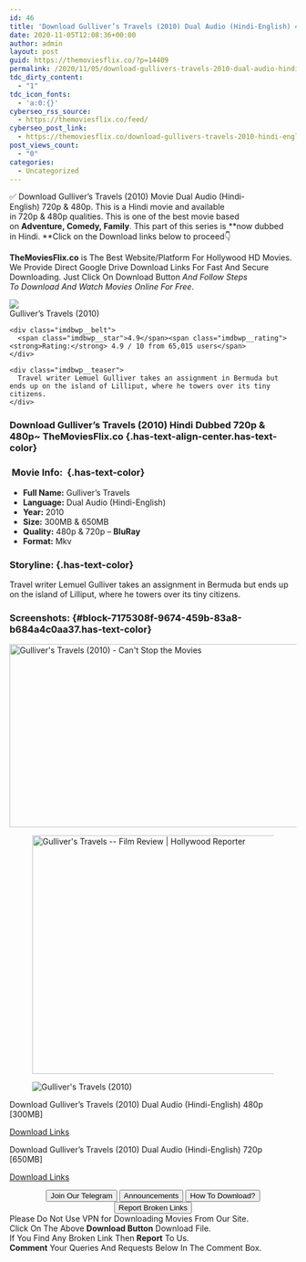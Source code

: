 ```yaml
---
id: 46
title: 'Download Gulliver’s Travels (2010) Dual Audio (Hindi-English) 480p [300MB] || 720p [650MB]'
date: 2020-11-05T12:08:36+00:00
author: admin
layout: post
guid: https://themoviesflix.co/?p=14409
permalink: /2020/11/05/download-gullivers-travels-2010-dual-audio-hindi-english-480p-300mb-720p-650mb/
tdc_dirty_content:
  - "1"
tdc_icon_fonts:
  - 'a:0:{}'
cyberseo_rss_source:
  - https://themoviesflix.co/feed/
cyberseo_post_link:
  - https://themoviesflix.co/download-gullivers-travels-2010-hindi-english-480p-720p/
post_views_count:
  - "0"
categories:
  - Uncategorized
---
```

✅ Download Gulliver’s Travels (2010)&nbsp;Movie&nbsp;Dual Audio (Hindi-English)&nbsp;720p&nbsp;&&nbsp;480p. This is a Hindi movie and available in&nbsp;720p&nbsp;&&nbsp;480p&nbsp;qualities. This is one of the best movie based on&nbsp;**Adventure,&nbsp;Comedy,&nbsp;Family**. This part of this series is&nbsp;**now dubbed in&nbsp;Hindi.&nbsp;**Click on the Download links below to proceed👇

**TheMoviesFlix.co**&nbsp;is The Best Website/Platform For Hollywood HD Movies. We Provide Direct Google Drive Download Links For Fast And Secure Downloading. Just Click On Download Button&nbsp;_And Follow Steps To&nbsp;Download And Watch Movies Online For Free_.

<div class="imdbwp imdbwp--movie dark">
  <div class="imdbwp__thumb">
    <a class="imdbwp__link" target="_blank" title="Gulliver's Travels" href="https://www.imdb.com/title/tt1320261/" rel="nofollow noopener noreferrer"><img class="imdbwp__img" src="https://m.media-amazon.com/images/M/MV5BMTU0NTUwOTM3Nl5BMl5BanBnXkFtZTcwMDA3NjIwNA@@._V1_SX300.jpg" /></a>
  </div>
  
  <div class="imdbwp__content">
    <div class="imdbwp__header">
      <span class="imdbwp__title">Gulliver&#8217;s Travels</span> (2010)
    </div>
    
    <div class="imdbwp__belt">
      <span class="imdbwp__star">4.9</span><span class="imdbwp__rating"><strong>Rating:</strong> 4.9 / 10 from 65,015 users</span>
    </div>
    
    <div class="imdbwp__teaser">
      Travel writer Lemuel Gulliver takes an assignment in Bermuda but ends up on the island of Lilliput, where he towers over its tiny citizens.
    </div>
  </div>
</div>

### Download Gulliver’s Travels (2010) Hindi Dubbed 720p & 480p~ TheMoviesFlix.co {.has-text-align-center.has-text-color}

### &nbsp;Movie Info:&nbsp; {.has-text-color}

  * **Full Name:** Gulliver’s Travels
  * **Language:**&nbsp;Dual Audio (Hindi-English)
  * **Year:**&nbsp;2010
  * **Size:**&nbsp;300MB & 650MB
  * **Quality:**&nbsp;480p & 720p –&nbsp;**BluRay**
  * **Format:**&nbsp;Mkv

### Storyline: {.has-text-color}

Travel writer Lemuel Gulliver takes an assignment in Bermuda but ends up on the island of Lilliput, where he towers over its tiny citizens.

### Screenshots: {#block-7175308f-9674-459b-83a8-b684a4c0aa37.has-text-color}<figure class="wp-block-image is-resized">

<img loading="lazy" src="https://lh3.googleusercontent.com/proxy/r04V5JkJqEWzHH92wu8ucNVyPzHj_GISlirydqXBc9jTXMgEcJ0BPzdPzudAQ8fRyJQvtmgUb5o7mOx9ul6dwqR6zqsRO3fuMOv1wIcLTjNYuTTdmffeQwSq5P9mBd2L4HyMDSfEWfx-" alt="Gulliver's Travels (2010) - Can't Stop the Movies" width="757" height="321" /> </figure> <figure class="wp-block-image is-resized"><img loading="lazy" src="https://static.hollywoodreporter.com/sites/default/files/2010/12/gullivers_travels_2010_a_l.jpg" alt="Gulliver's Travels -- Film Review | Hollywood Reporter" width="744" height="418" /></figure> <figure class="wp-block-image">![Gulliver's Travels (2010)](https://m.media-amazon.com/images/M/MV5BYjgzOWQyMTgtZDUxMS00MWNhLTg1MWUtMmMwZGQ4MWRlNjRjXkEyXkFqcGdeQXVyMjUyNDk2ODc@._V1_.jpg)</figure> 

<p class="has-text-align-center has-text-color has-medium-font-size">
  Download Gulliver’s Travels (2010) Dual Audio (Hindi-English) 480p [300MB]
</p>

<span class="mb-center maxbutton-3-center"><span class="maxbutton-3-container mb-container"><a class="maxbutton-3 maxbutton maxbutton-post-button" target="_blank" rel="nofollow noopener noreferrer" href="https://coinquint.com/a19326/"><span class="mb-text">Download Links</span></a></span></span>

<p class="has-text-align-center has-text-color has-medium-font-size">
  Download Gulliver’s Travels (2010) Dual Audio (Hindi-English) 720p [650MB]
</p>

<span class="mb-center maxbutton-3-center"><span class="maxbutton-3-container mb-container"><a class="maxbutton-3 maxbutton maxbutton-post-button" target="_blank" rel="nofollow noopener noreferrer" href="https://coinquint.com/a19328/"><span class="mb-text">Download Links</span></a></span></span>

<center>
</center>

<center>
  <a href="https://t.me/themoviesflixcom" target="_blank" data-wpel-link="external" rel="nofollow external noopener noreferrer"><button class="button button5">Join Our Telegram</button></a> <a href="https://themoviesflix.co/download-gullivers-travels-2010-hindi-english-480p-720p/#" target="_blank" data-wpel-link="external" rel="nofollow external noopener noreferrer"><button class="button button5">Announcements</button></a> <a href="https://themoviesflix.com/how-to-download/" target="_blank" data-wpel-link="external" rel="nofollow external noopener noreferrer"><button class="button button5">How To Download?</button></a> <a href="https://themoviesflix.co/download-gullivers-travels-2010-hindi-english-480p-720p/#" target="_blank" data-wpel-link="external" rel="nofollow external noopener noreferrer"><button class="button button5">Report Broken Links</button></a>
</center>

<div class="alert alert-danger">
  Please Do Not Use VPN for Downloading Movies From Our Site.
</div>

<div class="alert alert-success">
  Click On The Above <strong>Download Button</strong> Download File.
</div>

<div class="alert alert-warning">
  If You Find Any Broken Link Then <strong>Report</strong> To Us.
</div>

<div class="alert alert-info">
  <strong>Comment</strong> Your Queries And Requests Below In The Comment Box.
</div>